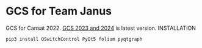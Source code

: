 # GCS for Team Janus
GCS for Cansat 2022.
[GCS 2023 and 2024](https://github.com/satansin123/gcs2) is latest version.
INSTALLATION
```shell
pip3 install QSwitchControl PyQt5 folium pyqtgraph
```
